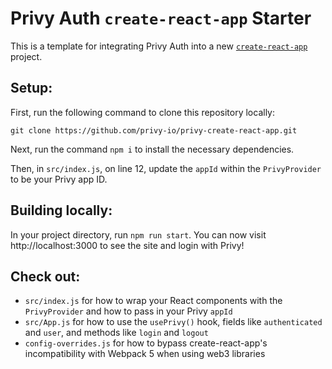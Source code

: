 # Privy Auth `create-react-app` Starter

This is a template for integrating Privy Auth into a new [`create-react-app`](https://create-react-app.dev/) project.

## Setup:

First, run the following command to clone this repository locally:
```
git clone https://github.com/privy-io/privy-create-react-app.git
```

Next, run the command `npm i` to install the necessary dependencies.

Then, in `src/index.js`, on line 12, update the `appId` within the `PrivyProvider` to be your Privy app ID.

## Building locally:

In your project directory, run `npm run start`. You can now visit http://localhost:3000 to see the site and login with Privy!

## Check out:
- `src/index.js` for how to wrap your React components with the `PrivyProvider` and how to pass in your Privy `appId`
- `src/App.js` for how to use the `usePrivy()` hook, fields like `authenticated` and `user`, and methods like `login` and `logout`
- `config-overrides.js` for how to bypass create-react-app's incompatibility with Webpack 5 when using web3 libraries
